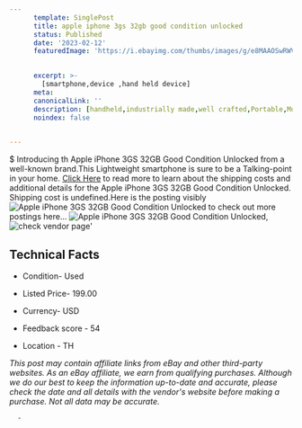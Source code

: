 ```yaml
---
      template: SinglePost
      title: apple iphone 3gs 32gb good condition unlocked
      status: Published
      date: '2023-02-12'
      featuredImage: 'https://i.ebayimg.com/thumbs/images/g/e8MAAOSwRWVjwXpH/s-l225.jpg'
       

      excerpt: >-
        [smartphone,device ,hand held device]
      meta:
      canonicalLink: ''
      description: [handheld,industrially made,well crafted,Portable,Mobile,Compact,Convenient,Lightweight,Maneuverable,Man-portable,Miniature,Carriable,Hand-held,Light,Holdable,Transportable,Mobile device,Pocket-sized,On-the-go,Wireless,Cordless,Compact size,Convenient size, smartphone,device ,hand held device]
      noindex: false
      

---
```

$
      Introducing th Apple iPhone 3GS  32GB Good Condition Unlocked from a well-known brand.This Lightweight smartphone is sure to be a Talking-point in your home. [Click Here](https://www.ebay.com/itm/394419173792?hash=item5bd536f9a0%3Ag%3Ae8MAAOSwRWVjwXpH&mkevt=1&mkcid=1&mkrid=711-53200-19255-0&campid=%253CePNCampaignId%253E&customid=%253CreferenceId%253E&toolid=10049) to read more to learn about the shipping costs and additional details for the Apple iPhone 3GS  32GB Good Condition Unlocked. Shipping cost is undefined.Here is the posting visibly ![Apple iPhone 3GS  32GB Good Condition Unlocked](https://i.ebayimg.com/thumbs/images/g/e8MAAOSwRWVjwXpH/s-l225.jpg) to check out more postings here... ![Apple iPhone 3GS  32GB Good Condition Unlocked](https://i.ebayimg.com/images/g/e8MAAOSwRWVjwXpH/s-l1600.jpg), ![check vendor page](https://origin-galleryplus.ebayimg.com/ws/web/394419173792_2_0_1/225x225.jpg,https://origin-galleryplus.ebayimg.com/ws/web/394419173792_3_0_1/225x225.jpg,https://origin-galleryplus.ebayimg.com/ws/web/394419173792_4_0_1/225x225.jpg,https://origin-galleryplus.ebayimg.com/ws/web/394419173792_5_0_1/225x225.jpg,https://origin-galleryplus.ebayimg.com/ws/web/394419173792_6_0_1/225x225.jpg,https://origin-galleryplus.ebayimg.com/ws/web/394419173792_7_0_1/225x225.jpg,https://origin-galleryplus.ebayimg.com/ws/web/394419173792_8_0_1/225x225.jpg,https://origin-galleryplus.ebayimg.com/ws/web/394419173792_9_0_1/225x225.jpg,https://origin-galleryplus.ebayimg.com/ws/web/394419173792_10_0_1/225x225.jpg,https://origin-galleryplus.ebayimg.com/ws/web/394419173792_11_0_1/225x225.jpg,https://origin-galleryplus.ebayimg.com/ws/web/394419173792_12_0_1/225x225.jpg,https://origin-galleryplus.ebayimg.com/ws/web/394419173792_13_0_1/225x225.jpg,https://origin-galleryplus.ebayimg.com/ws/web/394419173792_14_0_1/225x225.jpg,https://origin-galleryplus.ebayimg.com/ws/web/394419173792_15_0_1/225x225.jpg,https://origin-galleryplus.ebayimg.com/ws/web/394419173792_16_0_1/225x225.jpg,https://origin-galleryplus.ebayimg.com/ws/web/394419173792_17_0_1/225x225.jpg)'

      

 ## Technical Facts 



     
      

 - Condition- Used 


      

 - Listed Price- 199.00 


      

 - Currency- USD 


      

 - Feedback score - 54 


      

 - Location - TH 


      
      

 *_This post may contain affiliate links from eBay and other third-party websites. As an eBay affiliate, we earn from qualifying purchases. Although we do our best to keep the information up-to-date and accurate, please check the date and all details with the vendor's website before making a purchase. Not all data may be accurate._*




      -
